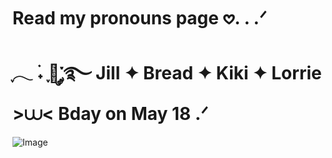 # Read my pronouns page 𖹭. . .ᐟ
# ִֶָ𓂃 ࣪˖ ִֶָ🐇་༘࿐ Jill ✦ Bread ✦ Kiki ✦ Lorrie >⩊< Bday on May 18 .ᐟ
![Image](https://github.com/user-attachments/assets/7b308238-9fc0-48ca-a4ad-d47e348ddf42)
